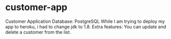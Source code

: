 # customer-app
Customer Application
Database: PostgreSQL 
While I am trying to deploy my app to heroku, i had to change jdk to 1.8.
Extra features:
You can update and delete a customer from the list.

